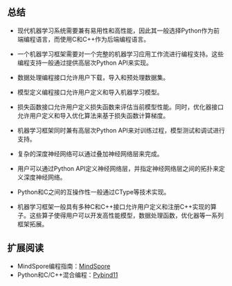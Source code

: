 ## 总结

- 现代机器学习系统需要兼有易用性和高性能，因此其一般选择Python作为前端编程语言，而使用C和C++作为后端编程语言。

- 一个机器学习框架需要对一个完整的机器学习应用工作流进行编程支持。这些编程支持一般通过提供高层次Python API来实现。

- 数据处理编程接口允许用户下载，导入和预处理数据集。

- 模型定义编程接口允许用户定义和导入机器学习模型。

- 损失函数接口允许用户定义损失函数来评估当前模型性能。同时，优化器接口允许用户定义和导入优化算法来基于损失函数计算梯度。

- 机器学习框架同时兼有高层次Python API来对训练过程，模型测试和调试进行支持。

- 复杂的深度神经网络可以通过叠加神经网络层来完成。

- 用户可以通过Python API定义神经网络层，并指定神经网络层之间的拓扑来定义深度神经网络。

- Python和C之间的互操作性一般通过CType等技术实现。

- 机器学习框架一般具有多种C和C++接口允许用户定义和注册C++实现的算子。这些算子使得用户可以开发高性能模型，数据处理函数，优化器等一系列框架拓展。

## 扩展阅读

- MindSpore编程指南：[MindSpore](https://www.mindspore.cn/docs/programming_guide/zh-CN/r1.6/index.html)
- Python和C/C++混合编程：[Pybind11](https://pybind11.readthedocs.io/en/latest/basics.html#creating-bindings-for-a-simple-function)